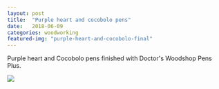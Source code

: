```yaml
---
layout: post
title:  "Purple heart and cocobolo pens"
date:   2018-06-09
categories: woodworking
featured-img: "purple-heart-and-cocobolo-final"
---
```


Purple heart and Cocobolo pens finished with Doctor's Woodshop Pens Plus.

<img src="https://lh3.googleusercontent.com/kfb787qNTrexCSmcKTryALjqTPQGFDyz7J3OZIyxv5ft4BEX5JF2R2nkEZ6UOy475TjnBm59b5CrWH9fskM_j3W4Yjdz_nUisT_aTh7CxSu7nNFL2HIHybcGBNbVJJKGvFVPcjYHdv7n2U5DWrXO-zexAtSputPoVM64jz4JlvwzrO5zZobkaNl3dS1-61aP3ql3FIMLG7b-FWTkQZ81pnk3iFobCfLawj-By1Ajkmfvpea2G5Esnw7YI98KR-ssD46e3v9WXM2Jk4Q7oGFq4f9ZM7Q8k0qCsxgPub_riKN5NoM6PuyiJXHEhiAOwaPgXSuQ5887Wv42kjfrg3Au5a1DEExWY02KyF81SoAMA3WkICpyBkm6lNp3bAF6qaavX-CZVWqPKe9MQds7SIZOjTl0CeE9hGJoBrPVDZrxvcewuBbEILSs_0eiBht_2aTTjHtPZA3PC4tZPzwslcU4S6fKY-GryWiL60BDd1sxuiZcfGlXS4QFSUwWkirpVsFtCTNN83MJeDGvCKMZTT8ROR-5e9vcprByd6om9SWafkS249U6KN_mQbDkBLxHLIYix_76keyHUsITQH6IMDdqrsUWwdNZU2xW319zrZ1Co4WROzP4_jCW7uwV8cr6OrBRzQUj5jA7zOgcrYWXyeyoNhdVNzJqh7JoLA=w1518-h1012-no">
